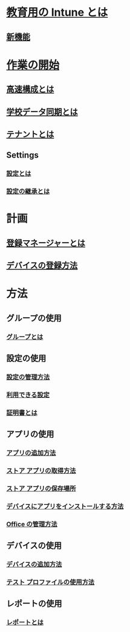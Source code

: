 # [教育用の Intune とは](what-is-intune-for-education.md)
## [新機能](whats-new-in-edu.md)

# [作業の開始](get-started-with-intune-edu.md)
## [高速構成とは](what-is-express-configuration.md)
## [学校データ同期とは](what-is-school-data-sync.md)
## [テナントとは](what-are-tenants.md)

## Settings
### [設定とは](what-are-settings.md)
### [設定の継承とは](settings-inheritance.md)

# 計画
## [登録マネージャーとは](what-are-enrollment-managers.md)
## [デバイスの登録方法](how-should-i-enroll-devices.md)

# 方法
## グループの使用
### [グループとは](what-are-groups.md)
## 設定の使用
### [設定の管理方法](how-do-i-manage-settings.md)
### [利用できる設定](available-settings.md)
### [証明書とは](what-are-certificates.md)
## アプリの使用
### [アプリの追加方法](how-to-add-apps.md)
### [ストア アプリの取得方法](acquire-store-apps.md)
### [ストア アプリの保存場所](where-are-my-apps.md)
### [デバイスにアプリをインストールする方法](install-apps.md)
### [Office の管理方法](install-office.md)
## デバイスの使用
### [デバイスの追加方法](how-do-i-add-devices.md)
### [テスト プロファイルの使用方法](take-a-test-profiles.md)
## レポートの使用
### [レポートとは](what-are-reports.md)
